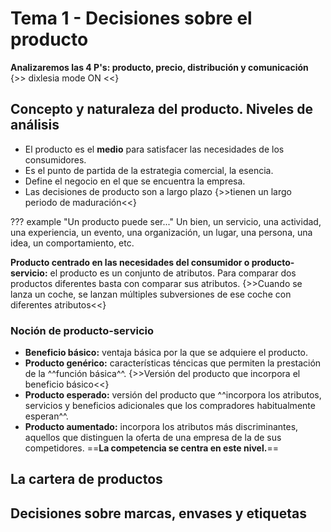 # Tema 1 - Decisiones sobre el producto

**Analizaremos las 4 P's: producto, precio, distribución y comunicación** {>> dixlesia mode ON <<}

## Concepto y naturaleza del producto. Niveles de análisis

- El producto es el **medio** para satisfacer las necesidades de los consumidores.
- Es el punto de partida de la estrategia comercial, la esencia.
- Define el negocio en el que se encuentra la empresa.
- Las decisiones de producto son a largo plazo {>>tienen un largo periodo de maduración<<}

??? example "Un producto puede ser..."
    Un bien, un servicio, una actividad, una experiencia, un evento, una organización, un lugar, una persona, una idea, un comportamiento, etc.

**Producto centrado en las necesidades del consumidor o producto-servicio:** el producto es un conjunto de atributos. Para comparar dos productos diferentes basta con comparar sus atributos. {>>Cuando se lanza un coche, se lanzan múltiples subversiones de ese coche con diferentes atributos<<}

### Noción de producto-servicio

- **Beneficio básico:** ventaja básica por la que se adquiere el producto.
- **Producto genérico:** características téncicas que permiten la prestación de la ^^función básica^^. {>>Versión del producto que incorpora el beneficio básico<<}
- **Producto esperado:** versión del producto que ^^incorpora los atributos, servicios y beneficios adicionales que los compradores habitualmente esperan^^.
- **Producto aumentado:** incorpora los atributos más discriminantes, aquellos que distinguen la oferta de una empresa de la de sus competidores. ==**La competencia se centra en este nivel.**==

## La cartera de productos

## Decisiones sobre marcas, envases y etiquetas
